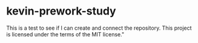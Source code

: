 # kevin-prework-study
This is a test to see if I can create and connect the repository. This project is licensed under the terms of the MIT license."
